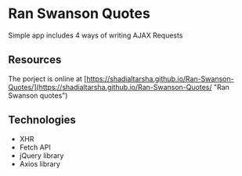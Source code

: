# Ran Swanson Quotes
Simple app includes 4 ways of writing AJAX Requests

## Resources
The porject is online at [https://shadialtarsha.github.io/Ran-Swanson-Quotes/](https://shadialtarsha.github.io/Ran-Swanson-Quotes/ "Ran Swanson quotes")

## Technologies
* XHR
* Fetch API
* jQuery library
* Axios library

